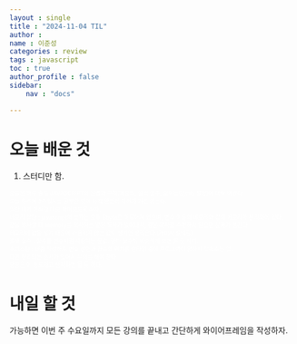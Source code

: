```yaml
---
layout : single
title : "2024-11-04 TIL"
author : 
name : 이준성
categories : review
tags : javascript
toc : true
author_profile : false
sidebar:
    nav : "docs"

---
```


# 오늘 배운 것

1. 스터디만 함.

<span style = "color:white; font-size:70%">
오늘은 하루 종일 JAVASCRIPT의 문법과 규칙(메모리, 콜백 함수, 호이스팅,this 할당)에 대해 배웠다.<br>
오늘 하루에 3주일치를 공부한 탓에 아직 완전히 이해가 가진 않는다.<br>
일단 내가 이해한 대로 적어보도록 하자.<br>
메모리 할당 : javascript의 숫자는 모두 8byte로 이루어져 있으며, 변수 이름의 메모리와 값의 메모리가 분리되어 있다.<br>
값을 복사할 때 memory를 복사하는 얕은 복사가 일어나서, 깊은 복사로 수정하지 않으면 문제가 생긴다.<br>
메모리에 값을 넣기 때문에 사용하지 않는 값이 생기면 정리한다.(가비지 컬렉팅)<br>
콜백 함수 : 함수를 변수처럼 사용하는 문법. 람다 함수와 비슷하게 보면 될 듯 하다.<br>
호이스팅 : 대충 작성해도 변수 선언과 함수의 위치를 런타임 중에 프로그램이 알아서 맞춰주는 일.<br>
다만 정리되는 순서가 있어서 유의를 해야 한다.<br>
당장은 이 정도라고 생각하면 될 듯 하다.
</span>



# 내일 할 것
가능하면 이번 주 수요일까지 모든 강의를 끝내고 간단하게 와이어프레임을 작성하자.

